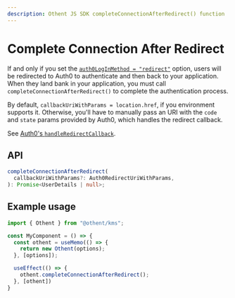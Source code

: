 ```yaml
---
description: Othent JS SDK completeConnectionAfterRedirect() function
---
```


# Complete Connection After Redirect

If and only if you set the [`auth0LogInMethod = "redirect"`](./constructor.md#auth0loginmethod-auth0loginmethod) option,
users will be redirected to Auth0 to authenticate and then back to your application. When they land bank in your
application, you must call `completeConnectionAfterRedirect()` to complete the authentication process.

By default, `callbackUriWithParams = location.href`, if you environment supports it. Otherwise, you'll have to manually
pass an URI with the `code` and `state` params provided by Auth0, which handles the redirect callback.

See [Auth0's `handleRedirectCallback`](https://auth0.github.io/auth0-spa-js/classes/Auth0Client.html#handleRedirectCallback).

## API

```ts
completeConnectionAfterRedirect(
  callbackUriWithParams?: Auth0RedirectUriWithParams,
): Promise<UserDetails | null>;
```

## Example usage

```ts
import { Othent } from "@othent/kms";

const MyComponent = () => {
  const othent = useMemo(() => {
    return new Othent(options);
  }, [options]);

  useEffect(() => {
    othent.completeConnectionAfterRedirect();
  }, [othent])
}
```